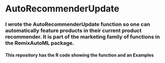 # AutoRecommenderUpdate
### I wrote the AutoRecommenderUpdate function so one can automatically feature products in their current product recommender. It is part of the marketing family of functions in the RemixAutoML package.

#### This repository has the R code showing the function and an Examples

